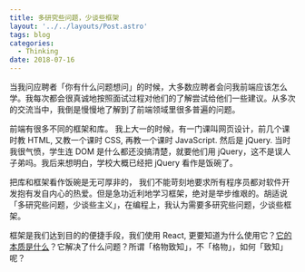 ```yaml
---
title: 多研究些问题，少谈些框架
layout: '../../layouts/Post.astro'
tags: blog
categories:
  - Thinking
date: 2018-07-16
---
```


当我问应聘者「你有什么问题想问」的时候，大多数应聘者会问我前端应该怎么学。我每次都会很真诚地按照面试过程对他们的了解尝试给他们一些建议。从多次的交流当中，我倒是慢慢地了解到了前端领域里很多普遍的问题。

前端有很多不同的框架和库。 我上大一的时候，有一门课叫网页设计，前几个课时教 HTML, 又教一个课时 CSS, 再教一个课时 JavaScript. 然后是 jQuery. 当时我很气愤，学生连 DOM 是什么都还没搞清楚，就要他们用 jQuery，这不是误人子弟吗。我后来想明白，学校大概已经把 jQuery 看作是饭碗了。

把库和框架看作饭碗是无可厚非的， 我们不能苛刻地要求所有程序员都对软件开发抱有发自内心的热爱。但是急功近利地学习框架，绝对是举步维艰的。胡适说「多研究些问题，少谈些主义」，在编程上，我认为需要多研究些问题，少谈些框架。

框架是我们达到目的的便捷手段，我们使用 React, 更要知道为什么使用它？[它的本质是什么](/blog/react-and-the-way-building-web-ui/)？它解决了什么问题？所谓「格物致知」，不「格物」，如何「致知」呢？
